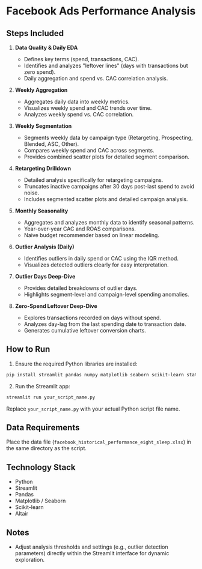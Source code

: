 # Facebook Ads Performance Analysis

## Steps Included

1. **Data Quality & Daily EDA**
   - Defines key terms (spend, transactions, CAC).
   - Identifies and analyzes "leftover lines" (days with transactions but zero spend).
   - Daily aggregation and spend vs. CAC correlation analysis.

2. **Weekly Aggregation**
   - Aggregates daily data into weekly metrics.
   - Visualizes weekly spend and CAC trends over time.
   - Analyzes weekly spend vs. CAC correlation.

3. **Weekly Segmentation**
   - Segments weekly data by campaign type (Retargeting, Prospecting, Blended, ASC, Other).
   - Compares weekly spend and CAC across segments.
   - Provides combined scatter plots for detailed segment comparison.

4. **Retargeting Drilldown**
   - Detailed analysis specifically for retargeting campaigns.
   - Truncates inactive campaigns after 30 days post-last spend to avoid noise.
   - Includes segmented scatter plots and detailed campaign analysis.

5. **Monthly Seasonality**
   - Aggregates and analyzes monthly data to identify seasonal patterns.
   - Year-over-year CAC and ROAS comparisons.
   - Naive budget recommender based on linear modeling.

6. **Outlier Analysis (Daily)**
   - Identifies outliers in daily spend or CAC using the IQR method.
   - Visualizes detected outliers clearly for easy interpretation.

7. **Outlier Days Deep-Dive**
   - Provides detailed breakdowns of outlier days.
   - Highlights segment-level and campaign-level spending anomalies.

8. **Zero-Spend Leftover Deep-Dive**
   - Explores transactions recorded on days without spend.
   - Analyzes day-lag from the last spending date to transaction date.
   - Generates cumulative leftover conversion charts.

## How to Run

1. Ensure the required Python libraries are installed:

```bash
pip install streamlit pandas numpy matplotlib seaborn scikit-learn statsmodels altair openpyxl
```

2. Run the Streamlit app:

```bash
streamlit run your_script_name.py
```

Replace `your_script_name.py` with your actual Python script file name.

## Data Requirements

Place the data file (`facebook_historical_performance_eight_sleep.xlsx`) in the same directory as the script.

## Technology Stack

- Python
- Streamlit
- Pandas
- Matplotlib / Seaborn
- Scikit-learn
- Altair

## Notes

- Adjust analysis thresholds and settings (e.g., outlier detection parameters) directly within the Streamlit interface for dynamic exploration.

